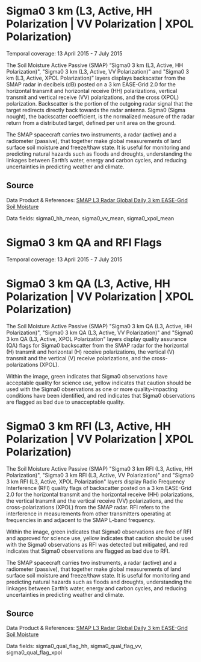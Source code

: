 # Sigma0 3 km (L3, Active, HH Polarization | VV Polarization | XPOL Polarization)
Temporal coverage: 13 April 2015 - 7 July 2015

The Soil Moisture Active Passive (SMAP) “Sigma0 3 km (L3, Active, HH Polarization)", "Sigma0 3 km (L3, Active, VV Polarization)" and "Sigma0 3 km (L3, Active, XPOL Polarization)” layers displays backscatter from the SMAP radar in decibels (dB) posted on a 3 km EASE-Grid 2.0 for the horizontal transmit and horizontal receive (HH) polarizations, vertical transmit and vertical receive (VV) polarizations, and the cross (XPOL) polarization. Backscatter is the portion of the outgoing radar signal that the target redirects directly back towards the radar antenna. Sigma0 (Sigma nought), the backscatter coefficient, is the normalized measure of the radar return from a distributed target, defined per unit area on the ground.

The SMAP spacecraft carries two instruments, a radar (active) and a radiometer (passive), that together make global measurements of land surface soil moisture and freeze/thaw state. It is useful for monitoring and predicting natural hazards such as floods and droughts, understanding the linkages between Earth’s water, energy and carbon cycles, and reducing uncertainties in predicting weather and climate.

## Source
Data Product & References: [SMAP L3 Radar Global Daily 3 km EASE-Grid Soil Moisture](http://nsidc.org/data/spl3sma/)

Data fields: sigma0_hh_mean, sigma0_vv_mean, sigma0_xpol_mean

# Sigma0 3 km QA and RFI Flags
Temporal coverage: 13 April 2015 - 7 July 2015

# Sigma0 3 km QA (L3, Active, HH Polarization | VV Polarization | XPOL Polarization)
The Soil Moisture Active Passive (SMAP) "Sigma0 3 km QA (L3, Active, HH Polarization)", "Sigma0 3 km QA (L3, Active, VV Polarization)" and "Sigma0 3 km QA (L3, Active, XPOL Polarization" layers display quality assurance (QA) flags for Sigma0 backscatter from the SMAP radar for the horizontal (H) transmit and horizontal (H) receive polarizations, the vertical (V) transmit and the vertical (V) receive polarizations, and the cross-polarizations (XPOL).

Within the image, green indicates that Sigma0 observations have acceptable quality for science use, yellow indicates that caution should be used with the Sigma0 observations as one or more quality-impacting conditions have been identified, and red indicates that Sigma0 observations are flagged as bad due to unacceptable quality.

# Sigma0 3 km RFI (L3, Active, HH Polarization | VV Polarization | XPOL Polarization)
The Soil Moisture Active Passive (SMAP) "Sigma0 3 km RFI (L3, Active, HH Polarization)", "Sigma0 3 km RFI (L3, Active, VV Polarization)" and "Sigma0 3 km RFI (L3, Active, XPOL Polarization" layers display Radio Frequency Interference (RFI) quality flags of backscatter posted on a 3 km EASE-Grid 2.0 for the horizontal transmit and the horizontal receive (HH) polarizations, the vertical transmit and the vertical receive (VV) polarizations, and the cross-polarizations (XPOL) from the SMAP radar. RFI refers to the interference in measurements from other transmitters operating at frequencies in and adjacent to the SMAP L-band frequency.

Within the image, green indicates that Sigma0 observations are free of RFI and approved for science use, yellow indicates that caution should be used with the Sigma0 observations as RFI was detected but mitigated, and red indicates that Sigma0 observations are flagged as bad due to RFI.

The SMAP spacecraft carries two instruments, a radar (active) and a radiometer (passive), that together make global measurements of land surface soil moisture and freeze/thaw state. It is useful for monitoring and predicting natural hazards such as floods and droughts, understanding the linkages between Earth’s water, energy and carbon cycles, and reducing uncertainties in predicting weather and climate.

## Source
Data Product & References: [SMAP L3 Radar Global Daily 3 km EASE-Grid Soil Moisture](http://nsidc.org/data/spl3sma/)

Data fields: sigma0_qual_flag_hh, sigma0_qual_flag_vv, sigma0_qual_flag_xpol
